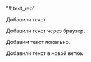 "# test_rep" 

Добавили текст

Добавили текст через браузер.

Добавим текст локально.

Добавили текст в новой ветке.
